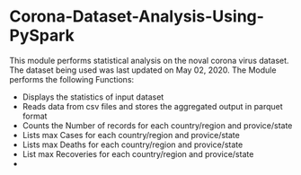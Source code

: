 # Corona-Dataset-Analysis-Using-PySpark
This module performs statistical analysis on the noval corona virus dataset. The dataset being used  was last updated on May 02, 2020. The Module performs the following Functions: 
* Displays the statistics of input dataset 
* Reads data from csv files and stores the aggregated output in parquet format 
* Counts the Number of records for each country/region and provice/state 
* Lists max Cases for each country/region and provice/state 
* Lists max Deaths for each country/region and provice/state 
* List max Recoveries for each country/region and provice/state 
*
